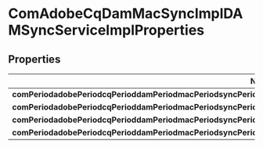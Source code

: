 
# ComAdobeCqDamMacSyncImplDAMSyncServiceImplProperties

## Properties
Name | Type | Description | Notes
------------ | ------------- | ------------- | -------------
**comPeriodadobePeriodcqPerioddamPeriodmacPeriodsyncPerioddamsyncservicePeriodregisteredUnderscorepaths** | [**ConfigNodePropertyArray**](ConfigNodePropertyArray.md) |  |  [optional]
**comPeriodadobePeriodcqPerioddamPeriodmacPeriodsyncPerioddamsyncservicePeriodsyncPeriodrenditions** | [**ConfigNodePropertyBoolean**](ConfigNodePropertyBoolean.md) |  |  [optional]
**comPeriodadobePeriodcqPerioddamPeriodmacPeriodsyncPerioddamsyncservicePeriodreplicatePeriodthreadPeriodwaitPeriodms** | [**ConfigNodePropertyInteger**](ConfigNodePropertyInteger.md) |  |  [optional]
**comPeriodadobePeriodcqPerioddamPeriodmacPeriodsyncPerioddamsyncservicePeriodplatform** | [**ConfigNodePropertyDropDown**](ConfigNodePropertyDropDown.md) |  |  [optional]



